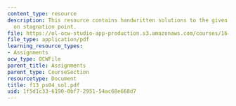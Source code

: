 ```yaml
---
content_type: resource
description: This resource contains handwritten solutions to the given problem set
  on stagnation point.
file: https://ol-ocw-studio-app-production.s3.amazonaws.com/courses/16-01-unified-engineering-i-ii-iii-iv-fall-2005-spring-2006/1f5d1c3361900bf7295154ac68e668d7_f13_ps04_sol.pdf
file_type: application/pdf
learning_resource_types:
- Assignments
ocw_type: OCWFile
parent_title: Assignments
parent_type: CourseSection
resourcetype: Document
title: f13_ps04_sol.pdf
uid: 1f5d1c33-6190-0bf7-2951-54ac68e668d7
---
```

